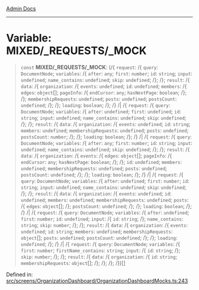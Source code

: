[Admin Docs](/)

***

# Variable: MIXED/_REQUESTS/_MOCK

> `const` **MIXED/_REQUESTS/_MOCK**: (/{ `request`: /{ `query`: `DocumentNode`; `variables`: /{ `after`: `any`; `first`: `number`; `id`: `string`; `input`: `undefined`; `name_contains`: `undefined`; `skip`: `undefined`; /}; /}; `result`: /{ `data`: /{ `organization`: /{ `events`: `undefined`; `id`: `undefined`; `members`: /{ `edges`: `object`[]; `pageInfo`: /{ `endCursor`: `any`; `hasNextPage`: `boolean`; /}; /}; `membershipRequests`: `undefined`; `posts`: `undefined`; `postsCount`: `undefined`; /}; /}; `loading`: `boolean`; /}; /} /| /{ `request`: /{ `query`: `DocumentNode`; `variables`: /{ `after`: `undefined`; `first`: `undefined`; `id`: `string`; `input`: `undefined`; `name_contains`: `undefined`; `skip`: `undefined`; /}; /}; `result`: /{ `data`: /{ `organization`: /{ `events`: `undefined`; `id`: `string`; `members`: `undefined`; `membershipRequests`: `undefined`; `posts`: `undefined`; `postsCount`: `number`; /}; /}; `loading`: `boolean`; /}; /} /| /{ `request`: /{ `query`: `DocumentNode`; `variables`: /{ `after`: `any`; `first`: `number`; `id`: `string`; `input`: `undefined`; `name_contains`: `undefined`; `skip`: `undefined`; /}; /}; `result`: /{ `data`: /{ `organization`: /{ `events`: /{ `edges`: `object`[]; `pageInfo`: /{ `endCursor`: `any`; `hasNextPage`: `boolean`; /}; /}; `id`: `undefined`; `members`: `undefined`; `membershipRequests`: `undefined`; `posts`: `undefined`; `postsCount`: `undefined`; /}; /}; `loading`: `boolean`; /}; /} /| /{ `request`: /{ `query`: `DocumentNode`; `variables`: /{ `after`: `undefined`; `first`: `number`; `id`: `string`; `input`: `undefined`; `name_contains`: `undefined`; `skip`: `undefined`; /}; /}; `result`: /{ `data`: /{ `organization`: /{ `events`: `undefined`; `id`: `undefined`; `members`: `undefined`; `membershipRequests`: `undefined`; `posts`: /{ `edges`: `object`[]; /}; `postsCount`: `undefined`; /}; /}; `loading`: `boolean`; /}; /} /| /{ `request`: /{ `query`: `DocumentNode`; `variables`: /{ `after`: `undefined`; `first`: `number`; `id`: `undefined`; `input`: /{ `id`: `string`; /}; `name_contains`: `string`; `skip`: `number`; /}; /}; `result`: /{ `data`: /{ `organization`: /{ `events`: `undefined`; `id`: `string`; `members`: `undefined`; `membershipRequests`: `object`[]; `posts`: `undefined`; `postsCount`: `undefined`; /}; /}; `loading`: `undefined`; /}; /} /| /{ `request`: /{ `query`: `DocumentNode`; `variables`: /{ `first`: `number`; `firstName_contains`: `string`; `input`: /{ `id`: `string`; /}; `skip`: `number`; /}; /}; `result`: /{ `data`: /{ `organization`: /{ `id`: `string`; `membershipRequests`: `object`[]; /}; /}; /}; /})[]

Defined in: [src/screens/OrganizationDashboard/OrganizationDashboardMocks.ts:243](https://github.com/PalisadoesFoundation/talawa-admin/blob/main/src/screens/OrganizationDashboard/OrganizationDashboardMocks.ts#L243)

